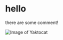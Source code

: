 # hello
there are some comment!

![Image of Yaktocat](https://octodex.github.com/images/yaktocat.png)
